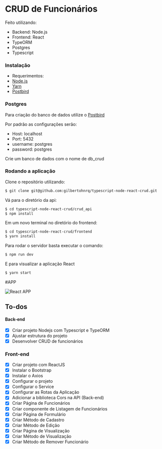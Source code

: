# CRUD de Funcionários

Feito utilizando:

  - Backend: Node.js
  - Frontend: React
  - TypeORM
  - Postgres
  - Typescript


### Instalação

- Requerimentos:
- [Node.js](https://nodejs.org/)
- [Yarn](https://yarnpkg.com/)
- [Postbird](https://www.electronjs.org/apps/postbird)

### Postgres
Para criação do banco de dados utilize o [Postbird](https://www.electronjs.org/apps/postbird)

Por padrão as configurações serão:
- Host: localhost
- Port: 5432
- username: postgres
- password: postgres

Crie um banco de dados com o nome de db_crud

### Rodando a aplicação

Clone o repositório utilizando:

```sh
$ git clone git@github.com:gilbertohnrq/typescript-node-react-crud.git
```

Vá para o diretório da api:
```sh
$ cd typescript-node-react-crud/crud_api
$ npm install
```

Em um novo terminal no diretório do frontend:
```sh
$ cd typescript-node-react-crud/frontend
$ yarn install
```



Para rodar o servidor basta executar o comando:
```sh
$ npm run dev
```

E para visualizar a aplicação React
```sh
$ yarn start
```

#APP

![React APP](https://media.giphy.com/media/XG7tR4NrB29db1aXue/giphy.gif)


## To-dos

#### Back-end

- [x] Criar projeto Nodejs com Typescript e TypeORM
- [x] Ajustar estrutura do projeto
- [x] Desenvolver CRUD de funcionários

### Front-end

- [x] Criar projeto com ReactJS
- [x] Instalar o Bootstrap
- [x] Instalar o Axios
- [x] Configurar o projeto
- [x] Configurar o Service
- [x] Configurar as Rotas da Aplicação
- [x] Adicionar a biblioteca Cors na API (Back-end)
- [x] Criar Página de Funcionários
- [x] Criar componente de Listagem de Funcionários
- [x] Criar Página de Formulário
- [x] Criar Método de Cadastro
- [x] Criar Método de Edição
- [x] Criar Página de Visualização
- [x] Criar Método de Visualização
- [x] Criar Método de Remover Funcionário
